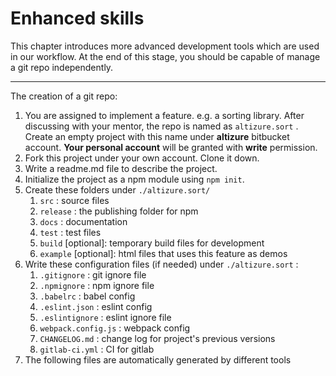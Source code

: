 # Enhanced skills

This chapter introduces more advanced development tools which are used in our workflow. At the end of this stage,  you should be capable of manage a git repo independently.

---

The creation of a git repo:

1. You are assigned to implement a feature. e.g. a sorting library. After discussing with your mentor, the repo is named as `altizure.sort` . Create an empty project with this name under **altizure** bitbucket account. **Your personal account** will be granted with **write** permission.
2. Fork this project under your own account. Clone it down.
3. Write a readme.md file to describe the project.
4. Initialize the project as a npm module using `npm init`.
5. Create these folders under `./altizure.sort/`
   1. `src` : source files
   2. `release` : the publishing folder for npm
   3. `docs` : documentation
   4. `test` : test files
   5. `build` \[optional\]: temporary build files for development
   6. `example` \[optional\]: html files that uses this feature as demos
6. Write these configuration files \(if needed\) under `./altizure.sort` :
   1.  `.gitignore` : git ignore file
   2.  `.npmignore` : npm ignore file
   3.  `.babelrc` : babel config
   4.  `.eslint.json` : eslint config
   5.  `.eslintignore` : eslint ignore file
   6.  `webpack.config.js` : webpack config
   7.  `CHANGELOG.md` : change log for project's previous versions
   8.  `gitlab-ci.yml` : CI for gitlab
7. The following files are automatically generated by different tools





